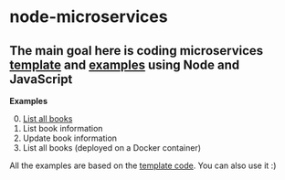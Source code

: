 # node-microservices
The main goal here is coding microservices [template](./00-template) and [examples](./01-examples) using Node and JavaScript
---

**Examples**

0. [List all books](./00-using-get)
1. List book information
2. Update book information
3. List all books (deployed on a Docker container)

All the examples are based on the [template code](./00-template). You can also use it :)

